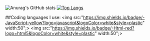 
![Anurag's GitHub stats](https://github-readme-stats.vercel.app/api?username=barius13&theme=react&show_icons=true)
[![Top Langs](https://github-readme-stats.vercel.app/api/top-langs/?username=barius13&theme=react)](https://github.com/barius13/github-readme-stats)

##Coding languages I use:
<img src:"https://img.shields.io/badge/-JavaScript-yellow?logo=javascript&logoColor=white&style=plastic" width:50";>
<img src:"https://img.shields.io/badge/-Html-red?logo=html5&logoColor=white&style=plastic" width:50";>
